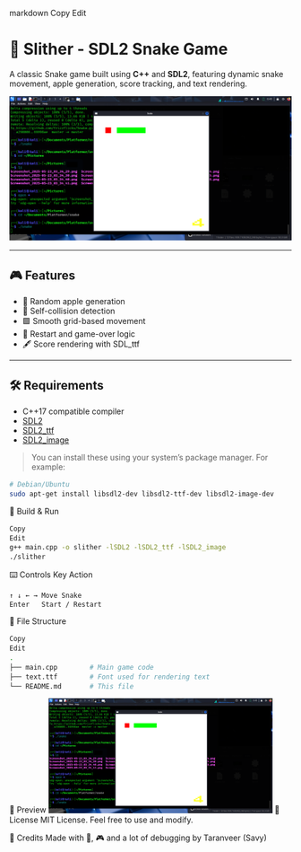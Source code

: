 
markdown
Copy
Edit
# 🐍 Slither - SDL2 Snake Game

A classic Snake game built using **C++** and **SDL2**, featuring dynamic snake movement, apple generation, score tracking, and text rendering.

![Slither Gameplay](https://raw.githubusercontent.com/frizzflicks/Snake/refs/heads/master/play.png)

---

## 🎮 Features

- 🍎 Random apple generation
- 🧠 Self-collision detection
- 🟩 Smooth grid-based movement
- 🧱 Restart and game-over logic
- 🖋️ Score rendering with SDL_ttf

---

## 🛠️ Requirements

- C++17 compatible compiler  
- [SDL2](https://www.libsdl.org/)  
- [SDL2_ttf](https://www.libsdl.org/projects/SDL_ttf/)  
- [SDL2_image](https://www.libsdl.org/projects/SDL_image/)  

> You can install these using your system’s package manager. For example:
```bash
# Debian/Ubuntu
sudo apt-get install libsdl2-dev libsdl2-ttf-dev libsdl2-image-dev
```
🚀 Build & Run
```bash
Copy
Edit
g++ main.cpp -o slither -lSDL2 -lSDL2_ttf -lSDL2_image
./slither
```
⌨️ Controls
Key	Action
```
↑ ↓ ← →	Move Snake
Enter	Start / Restart
```

📂 File Structure
```bash
Copy
Edit
.
├── main.cpp        # Main game code
├── text.ttf        # Font used for rendering text
└── README.md       # This file
```
📸 Preview
<img src="https://raw.githubusercontent.com/frizzflicks/Snake/refs/heads/master/play.png" alt="Score Display" width="400" />
📜 License
MIT License. Feel free to use and modify.

💬 Credits
Made with 🧠, 🎮 and a lot of debugging by Taranveer (Savy)
